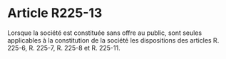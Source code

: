 # Article R225-13

Lorsque la société est constituée sans offre au public, sont seules applicables à la constitution de la société les dispositions des articles R. 225-6, R. 225-7, R. 225-8 et R. 225-11.
